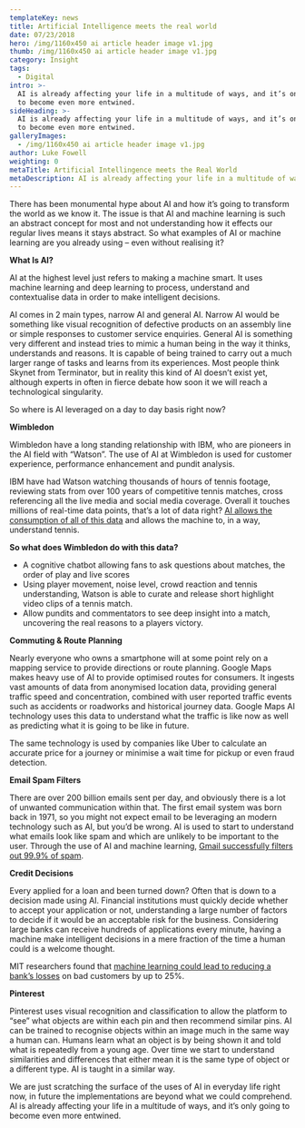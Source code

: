 ```yaml
---
templateKey: news
title: Artificial Intelligence meets the real world
date: 07/23/2018
hero: /img/1160x450 ai article header image v1.jpg
thumb: /img/1160x450 ai article header image v1.jpg
category: Insight
tags:
  - Digital
intro: >-
  AI is already affecting your life in a multitude of ways, and it’s only going
  to become even more entwined.
sideHeading: >-
  AI is already affecting your life in a multitude of ways, and it’s only going
  to become even more entwined.
galleryImages:
  - /img/1160x450 ai article header image v1.jpg
author: Luke Fowell
weighting: 0
metaTitle: Artificial Intellingence meets the Real World
metaDescription: AI is already affecting your life in a multitude of ways, and it’s only going to become even more entwined. So, what examples of AI are you already using – even without realising it?
---
```


There has been monumental hype about AI and how it’s going to transform the world as we know it. The issue is that AI and machine learning is such an abstract concept for most and not understanding how it effects our regular lives means it stays abstract. So what examples of AI or machine learning are you already using – even without realising it?

**What Is AI?**

AI at the highest level just refers to making a machine smart. It uses machine learning and deep learning to process, understand and contextualise data in order to make intelligent decisions.

AI comes in 2 main types, narrow AI and general AI. Narrow AI would be something like visual recognition of defective products on an assembly line or simple responses to customer service enquiries. General AI is something very different and instead tries to mimic a human being in the way it thinks, understands and reasons. It is capable of being trained to carry out a much larger range of tasks and learns from its experiences. Most people think Skynet from Terminator, but in reality this kind of AI doesn’t exist yet, although experts in often in fierce debate how soon it we will reach a technological singularity.

So where is AI leveraged on a day to day basis right now?

**Wimbledon**

Wimbledon have a long standing relationship with IBM, who are pioneers in the AI field with “Watson”. The use of AI at Wimbledon is used for customer experience, performance enhancement and pundit analysis.

IBM have had Watson watching thousands of hours of tennis footage, reviewing stats from over 100 years of competitive tennis matches, cross referencing all the live media and social media coverage. Overall it touches millions of real-time data points, that’s a lot of data right? [AI allows the consumption of all of this data](https://www.techradar.com/news/wimbledon-2018-how-ibm-watson-is-serving-up-the-best-viewer-experience) and allows the machine to, in a way, understand tennis.

**So what does Wimbledon do with this data?**

*   A cognitive chatbot allowing fans to ask questions about matches, the order of play and live scores
*   Using player movement, noise level, crowd reaction and tennis understanding, Watson is able to curate and release short highlight video clips of a tennis match.
*   Allow pundits and commentators to see deep insight into a match, uncovering the real reasons to a players victory.

**Commuting & Route Planning**

Nearly everyone who owns a smartphone will at some point rely on a mapping service to provide directions or route planning. Google Maps makes heavy use of AI to provide optimised routes for consumers. It ingests vast amounts of data from anonymised location data, providing general traffic speed and concentration, combined with user reported traffic events such as accidents or roadworks and historical journey data. Google Maps AI technology uses this data to understand what the traffic is like now as well as predicting what it is going to be like in future.

The same technology is used by companies like Uber to calculate an accurate price for a journey or minimise a wait time for pickup or even fraud detection.

**Email Spam Filters**

There are over 200 billion emails sent per day, and obviously there is a lot of unwanted communication within that. The first email system was born back in 1971, so you might not expect email to be leveraging an modern technology such as AI, but you’d be wrong. AI is used to start to understand what emails look like spam and which are unlikely to be important to the user. Through the use of AI and machine learning, [Gmail successfully filters out 99.9% of spam](https://gmail.googleblog.com/2015/07/the-mail-you-want-not-spam-you-dont.html).

**Credit Decisions**

Every applied for a loan and been turned down? Often that is down to a decision made using AI. Financial institutions must quickly decide whether to accept your application or not, understanding a large number of factors to decide if it would be an acceptable risk for the business. Considering large banks can receive hundreds of applications every minute, having a machine make intelligent decisions in a mere fraction of the time a human could is a welcome thought.

MIT researchers found that [machine learning could lead to reducing a bank’s losses](http://bigdata.csail.mit.edu/node/22) on bad customers by up to 25%.

**Pinterest**

Pinterest uses visual recognition and classification to allow the platform to “see” what objects are within each pin and then recommend similar pins. AI can be trained to recognise objects within an image much in the same way a human can. Humans learn what an object is by being shown it and told what is repeatedly from a young age. Over time we start to understand similarities and differences that either mean it is the same type of object or a different type. AI is taught in a similar way.

We are just scratching the surface of the uses of AI in everyday life right now, in future the implementations are beyond what we could comprehend. AI is already affecting your life in a multitude of ways, and it’s only going to become even more entwined.
